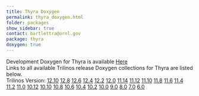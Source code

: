 ```yaml
---
title: Thyra Doxygen
permalink: thyra_doxygen.html
folder: packages
show_sidebar: true
contact: bartlettra@ornl.gov
package: thyra
doxygen: true
---
```


Development Doxygen for Thyra is available [Here](http://trilinos.org/docs/dev/packages/thyra/doc/html/index.html)  
Links to all available Trilinos release Doxygen collections for Thyra are listed below.  
Trilinos Version: [12.10](http://trilinos.org/docs/r12.10/packages/thyra/doc/html/index.html) [12.8](http://trilinos.org/docs/r12.8/packages/thyra/doc/html/index.html) [12.6](http://trilinos.org/docs/r12.6/packages/thyra/doc/html/index.html) [12.4](http://trilinos.org/docs/r12.4/packages/thyra/doc/html/index.html) [12.2](http://trilinos.org/docs/r12.2/packages/thyra/doc/html/index.html) [12.0](http://trilinos.org/docs/r12.0/packages/thyra/doc/html/index.html) [11.14](http://trilinos.org/docs/r11.14/packages/thyra/doc/html/index.html) [11.12](http://trilinos.org/docs/r11.12/packages/thyra/doc/html/index.html) [11.10](http://trilinos.org/docs/r11.10/packages/thyra/doc/html/index.html) [11.8](http://trilinos.org/docs/r11.8/packages/thyra/doc/html/index.html) [11.6](http://trilinos.org/docs/r11.6/packages/thyra/doc/html/index.html) [11.4](http://trilinos.org/docs/r11.4/packages/thyra/doc/html/index.html) [11.2](http://trilinos.org/docs/r11.2/packages/thyra/doc/html/index.html) [11.0](http://trilinos.org/docs/r11.0/packages/thyra/doc/html/index.html) [10.12](http://trilinos.org/docs/r10.12/packages/thyra/doc/html/index.html) [10.10](http://trilinos.org/docs/r10.10/packages/thyra/doc/html/index.html) [10.8](http://trilinos.org/docs/r10.8/packages/thyra/doc/html/index.html) [10.6](http://trilinos.org/docs/r10.6/packages/thyra/doc/html/index.html) [10.4](http://trilinos.org/docs/r10.4/packages/thyra/doc/html/index.html) [10.2](http://trilinos.org/docs/r10.2/packages/thyra/doc/html/index.html) [10.0](http://trilinos.org/docs/r10.0/packages/thyra/doc/html/index.html) [9.0](http://trilinos.org/docs/r9.0/packages/thyra/doc/html/index.html) [8.0](http://trilinos.org/docs/r8.0/packages/thyra/doc/html/index.html) [7.0](http://trilinos.org/docs/r7.0/packages/thyra/doc/html/index.html) [6.0](http://trilinos.org/docs/r6.0/packages/thyra/doc/html/index.html)